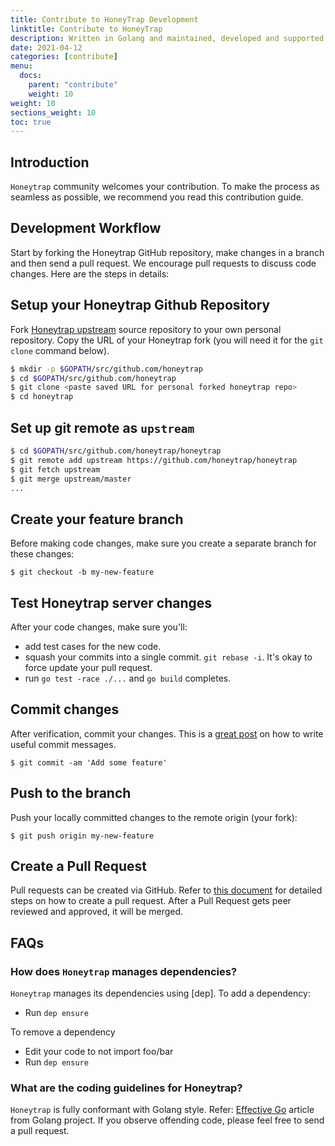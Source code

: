 ```yaml
---
title: Contribute to HoneyTrap Development
linktitle: Contribute to HoneyTrap
description: Written in Golang and maintained, developed and supported by DTACT and the opensource community, HoneyTrap relies heavily on contributions from the open source community.
date: 2021-04-12
categories: [contribute]
menu:
  docs:
    parent: "contribute"
    weight: 10
weight: 10
sections_weight: 10
toc: true
---
```


## Introduction

`Honeytrap` community welcomes your contribution. To make the process as seamless as possible, we recommend you read this contribution guide.

## Development Workflow

Start by forking the Honeytrap GitHub repository, make changes in a branch and then send a pull request. We encourage pull requests to discuss code changes. Here are the steps in details:

## Setup your Honeytrap Github Repository

Fork [Honeytrap upstream](https://github.com/honeytrap/honeytrap/fork) source repository to your own personal repository. Copy the URL of your Honeytrap fork (you will need it for the `git clone` command below).

```sh
$ mkdir -p $GOPATH/src/github.com/honeytrap
$ cd $GOPATH/src/github.com/honeytrap
$ git clone <paste saved URL for personal forked honeytrap repo>
$ cd honeytrap
```

## Set up git remote as `upstream`

```sh
$ cd $GOPATH/src/github.com/honeytrap/honeytrap
$ git remote add upstream https://github.com/honeytrap/honeytrap
$ git fetch upstream
$ git merge upstream/master
...
```

## Create your feature branch

Before making code changes, make sure you create a separate branch for these changes:

```
$ git checkout -b my-new-feature
```

## Test Honeytrap server changes

After your code changes, make sure you'll:

- add test cases for the new code.
- squash your commits into a single commit. `git rebase -i`. It's okay to force update your pull request.
- run `go test -race ./...` and `go build` completes.

## Commit changes

After verification, commit your changes. This is a [great post](https://chris.beams.io/posts/git-commit/) on how to write useful commit messages.

```
$ git commit -am 'Add some feature'
```

## Push to the branch

Push your locally committed changes to the remote origin (your fork):

```
$ git push origin my-new-feature
```

## Create a Pull Request

Pull requests can be created via GitHub. Refer to [this document](https://help.github.com/articles/creating-a-pull-request/) for detailed steps on how to create a pull request. After a Pull Request gets peer reviewed and approved, it will be merged.

## FAQs

### How does `Honeytrap` manages dependencies?

`Honeytrap` manages its dependencies using [dep]. To add a dependency:

- Run `dep ensure`

To remove a dependency

- Edit your code to not import foo/bar
- Run `dep ensure`

### What are the coding guidelines for Honeytrap?

`Honeytrap` is fully conformant with Golang style. Refer: [Effective Go](https://golang.org/doc/effective_go.html) article from Golang project. If you observe offending code, please feel free to send a pull request.
